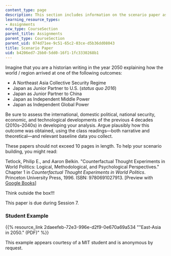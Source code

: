 ```yaml
---
content_type: page
description: This section includes information on the scenario paper assignment.
learning_resource_types:
- Assignments
ocw_type: CourseSection
parent_title: Assignments
parent_type: CourseSection
parent_uid: 074d71ee-9c51-65c2-03ce-d5b36dd08043
title: Scenario Paper
uid: b4206ed7-2bb0-5dd0-16f1-1fc3330268b1
---
```


Imagine that you are a historian writing in the year 2050 explaining how the world / region arrived at one of the following outcomes:

*   A Northeast Asia Collective Security Regime
*   Japan as Junior Partner to U.S. (_status quo 2016_)
*   Japan as Junior Partner to China
*   Japan as Independent Middle Power
*   Japan as Independent Global Power

Be sure to assess the international, domestic political, national security, economic, and technological developments of the previous 4 decades (2010s–2040s) in developing your analysis. Argue plausibly how this outcome was obtained, using the class readings—both narrative and theoretical—and relevant baseline data you collect.

These papers should not exceed 10 pages in length. To help your scenario building, you might read:

Tetlock, Philip E., and Aaron Belkin. "Counterfactual Thought Experiments in World Politics: Logical, Methodological, and Psychological Perspectives." Chapter 1 in _Counterfactual Thought Experiments in World Politics_. Princeton University Press, 1996. ISBN: 9780691027913. \[Preview with [Google Books](http://books.google.com/books?id=UyMXon0JmBsC&pg=PA3=onepage)\]

Think outside the box!!!

This paper is due during Session 7.

### Student Example

{{% resource_link 2daeefeb-72e3-996e-d2f9-0e670a69a534 "\"East-Asia in 2050.\" (PDF)" %}}

This example appears courtesy of a MIT student and is anonymous by request.